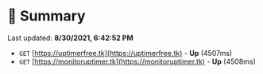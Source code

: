 # 📖 Summary
Last updated: **8/30/2021, 6:42:52 PM**

- `GET` [https://uptimerfree.tk](https://uptimerfree.tk) - **Up** (4507ms)
- `GET` [https://monitoruptimer.tk](https://monitoruptimer.tk) - **Up** (4508ms)

